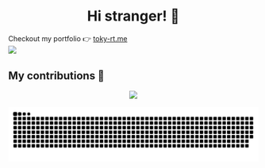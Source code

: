 
<h1 align="center">Hi stranger! 👋</h1>
Checkout my portfolio 👉 
<a href="https://toky-rt.me">toky-rt.me</a><br>
<img src="https://komarev.com/ghpvc/?username=tokyRT&color=blueviolet&style=flat-square"/>

## My contributions 🚀
<p align="center"><img src="http://github-readme-streak-stats.herokuapp.com?user=tokyRT&theme=algolia&hide_border=true&date_format=M%20j%5B%2C%20Y%5D&stroke=08EDFF1E&background=020625&ring=1321FE&fire=DD5007"/></p>

<picture>
  <source media="(prefers-color-scheme: dark)" srcset="https://raw.githubusercontent.com/tokyRT/tokyRT/output/github-contribution-grid-snake-dark.svg" />
  <source media="(prefers-color-scheme: light)" srcset="https://raw.githubusercontent.com/tokyRT/tokyRT/output/github-contribution-grid-snake.svg" />
  <img alt="github-snake" src="https://raw.githubusercontent.com/tokyRT/tokyRT/output/github-contribution-grid-snake.svg" />
</picture>
